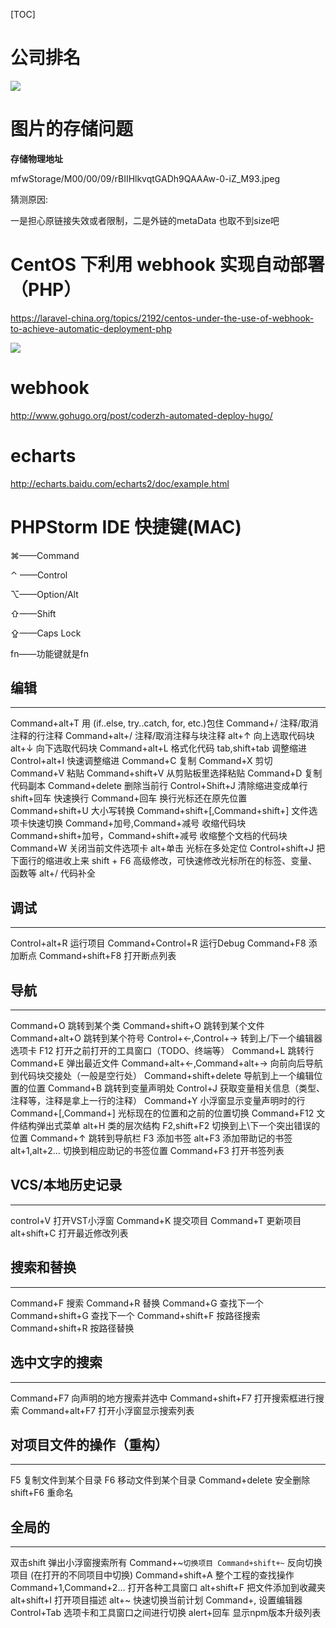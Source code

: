 [TOC]



# 公司排名

![](https://ws4.sinaimg.cn/large/006tNc79gy1flcririmr9j30k0478123.jpg)







# 图片的存储问题

**存储物理地址**

mfwStorage/M00/00/09/rBIIHlkvqtGADh9QAAAw-0-iZ_M93.jpeg

猜测原因:

一是担心原链接失效或者限制，二是外链的metaData 也取不到size吧



# CentOS 下利用 webhook 实现自动部署（PHP）

https://laravel-china.org/topics/2192/centos-under-the-use-of-webhook-to-achieve-automatic-deployment-php



![](https://ws3.sinaimg.cn/large/006tNc79ly1fgqa7pefi3j30hr0hogmi.jpg)



# webhook



http://www.gohugo.org/post/coderzh-automated-deploy-hugo/

# echarts

http://echarts.baidu.com/echarts2/doc/example.html



#  PHPStorm IDE 快捷键(MAC)

⌘——Command

⌃ ——Control

⌥——Option/Alt

⇧——Shift

⇪——Caps Lock

fn——功能键就是fn

## 编辑

------

Command+alt+T 用 (if..else, try..catch, for, etc.)包住
Command+/ 注释/取消注释的行注释
Command+alt+/ 注释/取消注释与块注释
alt+↑ 向上选取代码块
alt+↓ 向下选取代码块
Command+alt+L 格式化代码
tab,shift+tab 调整缩进
Control+alt+I 快速调整缩进
Command+C 复制
Command+X 剪切
Command+V 粘贴
Command+shift+V 从剪贴板里选择粘贴
Command+D 复制代码副本
Command+delete 删除当前行
Control+Shift+J 清除缩进变成单行
shift+回车 快速换行
Command+回车 换行光标还在原先位置
Command+shift+U 大小写转换
Command+shift+[,Command+shift+] 文件选项卡快速切换
Command+加号,Command+减号 收缩代码块
Command+shift+加号，Command+shift+减号 收缩整个文档的代码块
Command+W 关闭当前文件选项卡
alt+单击 光标在多处定位
Control+shift+J 把下面行的缩进收上来
shift + F6 高级修改，可快速修改光标所在的标签、变量、函数等
alt+/ 代码补全

## 调试

------

Control+alt+R 运行项目
Command+Control+R 运行Debug
Command+F8 添加断点
Command+shift+F8 打开断点列表

## 导航

------

Command+O 跳转到某个类
Command+shift+O 跳转到某个文件
Command+alt+O 跳转到某个符号
Control+←,Control+→ 转到上/下一个编辑器选项卡
F12 打开之前打开的工具窗口（TODO、终端等）
Command+L 跳转行
Command+E 弹出最近文件
Command+alt+←,Command+alt+→ 向前向后导航到代码块交接处（一般是空行处）
Command+shift+delete 导航到上一个编辑位置的位置
Command+B 跳转到变量声明处
Control+J 获取变量相关信息（类型、注释等，注释是拿上一行的注释）
Command+Y 小浮窗显示变量声明时的行
Command+[,Command+] 光标现在的位置和之前的位置切换
Command+F12 文件结构弹出式菜单
alt+H 类的层次结构
F2,shift+F2 切换到上\下一个突出错误的位置
Command+↑ 跳转到导航栏
F3 添加书签
alt+F3 添加带助记的书签
alt+1,alt+2… 切换到相应助记的书签位置
Command+F3 打开书签列表

## VCS/本地历史记录

------

control+V 打开VST小浮窗
Command+K 提交项目
Command+T 更新项目
alt+shift+C 打开最近修改列表

## 搜索和替换

------

Command+F 搜索
Command+R 替换
Command+G 查找下一个
Command+shift+G 查找下一个
Command+shift+F 按路径搜索
Command+shift+R 按路径替换

## 选中文字的搜索

------

Command+F7 向声明的地方搜索并选中
Command+shift+F7 打开搜索框进行搜索
Command+alt+F7 打开小浮窗显示搜索列表

## 对项目文件的操作（重构）

------

F5 复制文件到某个目录
F6 移动文件到某个目录
Command+delete 安全删除
shift+F6 重命名

## 全局的

------

双击shift 弹出小浮窗搜索所有
Command+~`切换项目 Command+shift+~` 反向切换项目 (在打开的不同项目中切换)
Command+shift+A 整个工程的查找操作
Command+1,Command+2… 打开各种工具窗口
alt+shift+F 把文件添加到收藏夹
alt+shift+I 打开项目描述
alt+~ 快速切换当前计划
Command+, 设置编辑器
Control+Tab 选项卡和工具窗口之间进行切换
alert+回车 显示npm版本升级列表